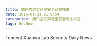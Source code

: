 ```yaml
---
title: 腾讯玄武实验室安全动态推送
date: 2016-01-31 21:8:54
categories: 腾讯玄武实验室安全动态推送
tags: SecNews
---
```


Tencent Xuanwu Lab Security Daily News  
